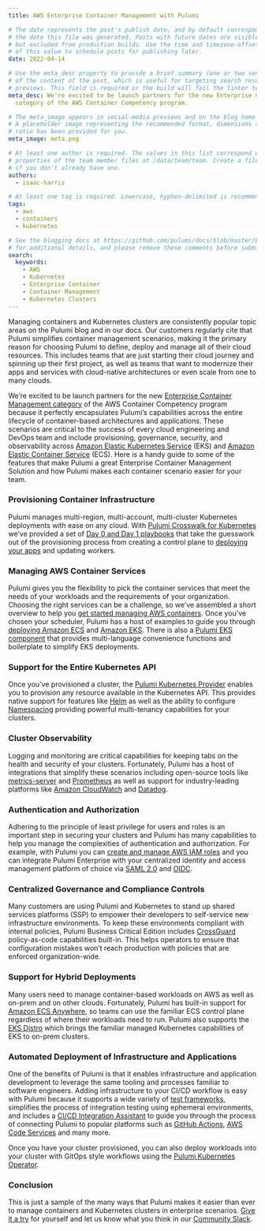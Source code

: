 ```yaml
---
title: AWS Enterprise Container Management with Pulumi

# The date represents the post's publish date, and by default corresponds with
# the date this file was generated. Posts with future dates are visible in development,
# but excluded from production builds. Use the time and timezone-offset portions of
# of this value to schedule posts for publishing later.
date: 2022-04-14

# Use the meta_desc property to provide a brief summary (one or two sentences)
# of the content of the post, which is useful for targeting search results or social-media
# previews. This field is required or the build will fail the linter test.
meta_desc: We're excited to be launch partners for the new Enterprise Container Management
  category of the AWS Container Competency program.

# The meta_image appears in social-media previews and on the blog home page.
# A placeholder image representing the recommended format, dimensions and aspect
# ratio has been provided for you.
meta_image: meta.png

# At least one author is required. The values in this list correspond with the `id`
# properties of the team member files at /data/team/team. Create a file for yourself
# if you don't already have one.
authors:
  - isaac-harris

# At least one tag is required. Lowercase, hyphen-delimited is recommended.
tags:
  - aws
  - containers
  - kubernetes

# See the blogging docs at https://github.com/pulumi/docs/blob/master/BLOGGING.md.
# for additional details, and please remove these comments before submitting for review.
search:
  keywords:
    - AWS
    - Kubernetes
    - Enterprise Container
    - Container Management
    - Kubernetes Clusters
---
```


Managing containers and Kubernetes clusters are consistently popular topic areas on the Pulumi blog and in our docs. Our customers regularly cite that Pulumi simplifies container management scenarios, making it the primary reason for choosing Pulumi to define, deploy and manage all of their cloud resources. This includes teams that are just starting their cloud journey and spinning up their first project, as well as teams that want to modernize their apps and services with cloud-native architectures or even scale from one to many clouds.

We’re excited to be launch partners for the new [Enterprise Container Management category](https://aws.amazon.com/blogs/apn/aws-container-competency-expands-to-include-enterprise-container-management-category) of the AWS Container Competency program because it perfectly encapsulates Pulumi’s capabilities across the entire lifecycle of container-based architectures and applications. These scenarios are critical to the success of every cloud engineering and DevOps team and include provisioning, governance, security, and observability across [Amazon Elastic Kubernetes Service](https://aws.amazon.com/eks) (EKS) and [Amazon Elastic Container Service](https://aws.amazon.com/ecs) (ECS). Here is a handy guide to some of the features that make Pulumi a great Enterprise Container Management Solution and how Pulumi makes each container scenario easier for your team.

### Provisioning Container Infrastructure

Pulumi manages multi-region, multi-account, multi-cluster Kubernetes deployments with ease on any cloud.  With [Pulumi Crosswalk for Kubernetes](/docs/iac/clouds/kubernetes/guides/) we’ve provided a set of [Day 0 and Day 1 playbooks](/docs/iac/clouds/kubernetes/guides/playbooks/) that take the guesswork out of the provisioning process from creating a control plane to [deploying your apps](/docs/iac/clouds/kubernetes/guides/apps/) and updating workers.

### Managing AWS Container Services

Pulumi gives you the flexibility to pick the container services that meet the needs of your workloads and the requirements of your organization. Choosing the right services can be a challenge, so we’ve assembled a short overview to help you [get started managing AWS containers](/blog/managing-containers-on-aws-with-pulumi/). Once you’ve chosen your scheduler, Pulumi has a host of examples to guide you through [deploying Amazon ECS](/docs/iac/clouds/aws/guides/ecs/) and [Amazon EKS](/docs/iac/clouds/aws/guides/eks/). There is also a [Pulumi EKS component](/registry/packages/eks/) that provides multi-language convenience functions and boilerplate to simplify EKS deployments.

### Support for the Entire Kubernetes API

Once you’ve provisioned a cluster, the [Pulumi Kubernetes Provider](/registry/packages/kubernetes/) enables you to provision any resource available in the Kubernetes API. This provides native support for features like [Helm](/registry/packages/kubernetes/api-docs/helm/v3/chart/) as well as the ability to configure [Namespacing](/registry/packages/kubernetes/api-docs/core/v1/namespace/) providing powerful multi-tenancy capabilities for your clusters.

### Cluster Observability

Logging and monitoring are critical capabilities for keeping tabs on the health and security of your clusters. Fortunately, Pulumi has a host of integrations that simplify these scenarios including open-source tools like [metrics-server](https://github.com/timmyers/pulumi-k8s-metrics-server) and [Prometheus](/registry/packages/kubernetes/how-to-guides/p8s-rollout/) as well as support for industry-leading platforms like [Amazon CloudWatch](https://aws.amazon.com/cloudwatch) and [Datadog](https://datadog.com).

### Authentication and Authorization

Adhering to the principle of least privilege for users and roles is an important step in securing your clusters and Pulumi has many capabilities to help you manage the complexities of authentication and authorization. For example, with Pulumi you can [create and manage AWS IAM roles](/docs/aws/iam/) and you can integrate Pulumi Enterprise with your centralized identity and access management platform of choice via [SAML 2.0](/docs/pulumi-cloud/access-management/saml/sso/) and [OIDC](/blog/eks-oidc/).

### Centralized Governance and Compliance Controls

Many customers are using Pulumi and Kubernetes to stand up shared services platforms (SSP) to empower their developers to self-service new infrastructure environments. To keep these environments compliant with internal policies, Pulumi Business Critical Edition includes [CrossGuard](/docs/using-pulumi/crossguard/) policy-as-code capabilities built-in.  This helps operators to ensure that configuration mistakes won’t reach production with policies that are enforced organization-wide.

### Support for Hybrid Deployments

Many users need to manage container-based workloads on AWS as well as on-prem and on other clouds. Fortunately, Pulumi has built-in support for [Amazon ECS Anywhere](/blog/ecs-anywhere-launch/), so teams can use the familiar ECS control plane regardless of where their workloads need to run. Pulumi also supports the [EKS Distro](/blog/amazon-eks-distro/) which brings the familiar managed Kubernetes capabilities of EKS to on-prem clusters.

### Automated Deployment of Infrastructure and Applications

One of the benefits of Pulumi is that it enables infrastructure and application development to leverage the same tooling and processes familiar to software engineers. Adding infrastructure to your CI/CD workflow is easy with Pulumi because it supports a wide variety of [test frameworks](/docs/iac/concepts/testing/unit/), simplifies the process of integration testing using ephemeral environments, and includes a [CI/CD Integration Assistant](/docs/pulumi-cloud/deployments/ci-cd-integration-assistant/) to guide you through the process of connecting Pulumi to popular platforms such as [GitHub Actions](/docs/iac/packages-and-automation/continuous-delivery/github-actions/), [AWS Code Services](/docs/iac/packages-and-automation/continuous-delivery/aws-code-services/) and many more.

Once you have your cluster provisioned, you can also deploy workloads into your cluster with GitOps style workflows using the [Pulumi Kubernetes Operator](/docs/iac/packages-and-automation/continuous-delivery/pulumi-kubernetes-operator/).

### Conclusion

This is just a sample of the many ways that Pulumi makes it easier than ever to manage containers and Kubernetes clusters in enterprise scenarios. [Give it a try](/docs/get-started/) for yourself and let us know what you think in our [Community Slack](https://slack.pulumi.com).

